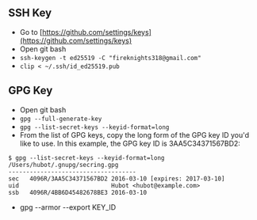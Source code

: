 ## SSH Key
- Go to [https://github.com/settings/keys](https://github.com/settings/keys)
- Open git bash
- `ssh-keygen -t ed25519 -C "fireknights318@gmail.com"`
- `clip < ~/.ssh/id_ed25519.pub`

## GPG Key
- Open git bash
- `gpg --full-generate-key`
- `gpg --list-secret-keys --keyid-format=long`
- From the list of GPG keys, copy the long form of the GPG key ID you'd like to use. In this example, the GPG key ID is 3AA5C34371567BD2:
```
$ gpg --list-secret-keys --keyid-format=long
/Users/hubot/.gnupg/secring.gpg
------------------------------------
sec   4096R/3AA5C34371567BD2 2016-03-10 [expires: 2017-03-10]
uid                          Hubot <hubot@example.com>
ssb   4096R/4BB6D45482678BE3 2016-03-10
```
- gpg --armor --export KEY_ID
